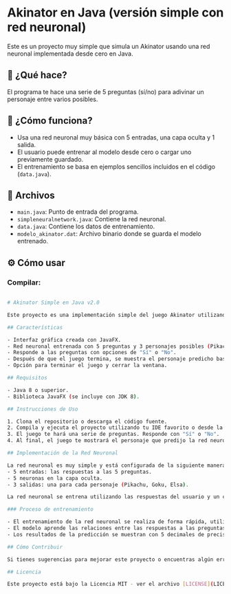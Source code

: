 # Akinator en Java (versión simple con red neuronal)

Este es un proyecto muy simple que simula un Akinator usando una red neuronal implementada desde cero en Java.

## 🚀 ¿Qué hace?

El programa te hace una serie de 5 preguntas (sí/no) para adivinar un personaje entre varios posibles.

## 🧠 ¿Cómo funciona?

- Usa una red neuronal muy básica con 5 entradas, una capa oculta y 1 salida.
- El usuario puede entrenar al modelo desde cero o cargar uno previamente guardado.
- El entrenamiento se basa en ejemplos sencillos incluidos en el código (`data.java`).

## 📝 Archivos

- `main.java`: Punto de entrada del programa.
- `simpleneuralnetwork.java`: Contiene la red neuronal.
- `data.java`: Contiene los datos de entrenamiento.
- `modelo_akinator.dat`: Archivo binario donde se guarda el modelo entrenado.

## ⚙️ Cómo usar

### Compilar:
```bash

# Akinator Simple en Java v2.0

Este proyecto es una implementación simple del juego Akinator utilizando Java y redes neuronales. El juego hace preguntas para adivinar un personaje basado en las respuestas proporcionadas. Utiliza una red neuronal básica para predecir el personaje basado en las respuestas del usuario.

## Características

- Interfaz gráfica creada con JavaFX.
- Red neuronal entrenada con 5 preguntas y 3 personajes posibles (Pikachu, Goku, Elsa).
- Responde a las preguntas con opciones de "Sí" o "No".
- Después de que el juego termina, se muestra el personaje predicho basado en las respuestas del usuario.
- Opción para terminar el juego y cerrar la ventana.

## Requisitos

- Java 8 o superior.
- Biblioteca JavaFX (se incluye con JDK 8).

## Instrucciones de Uso

1. Clona el repositorio o descarga el código fuente.
2. Compila y ejecuta el proyecto utilizando tu IDE favorito o desde la línea de comandos.
3. El juego te hará una serie de preguntas. Responde con "Sí" o "No".
4. Al final, el juego te mostrará el personaje que predijo la red neuronal.

## Implementación de la Red Neuronal

La red neuronal es muy simple y está configurada de la siguiente manera:
- 5 entradas: las respuestas a las 5 preguntas.
- 5 neuronas en la capa oculta.
- 3 salidas: una para cada personaje (Pikachu, Goku, Elsa).

La red neuronal se entrena utilizando las respuestas del usuario y un conjunto pequeño de datos (5 preguntas, 3 personajes).

### Proceso de entrenamiento

- El entrenamiento de la red neuronal se realiza de forma rápida, utilizando un número bajo de iteraciones (1000).
- El modelo aprende las relaciones entre las respuestas a las preguntas y los personajes posibles.
- Los resultados de la predicción se muestran con 5 decimales de precisión.

## Cómo Contribuir

Si tienes sugerencias para mejorar este proyecto o encuentras algún error, siéntete libre de abrir un **Issue** o enviar un **Pull Request**.

## Licencia

Este proyecto está bajo la Licencia MIT - ver el archivo [LICENSE](LICENSE) para más detalles.

